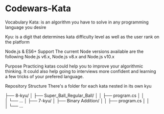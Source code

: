 # Codewars-Kata

Vocabulary
Kata: is an algorithm you have to solve in any programming language you desire

Kyu: is a digit that determines kata difficulty level as well as the user rank on the platform

Node.js & ES6+ Support
The current Node versions available are the following Node.js v6.x, Node.js v8.x and Node.js v10.x

Purpose
Practicing katas could help you to improve your algorithmic thinking. It could also help going to interviews more confident and learning a few tricks of your prefered language. 

Repository Structure
There's a folder for each kata nested in its own kyu

├── 8-kyu/
│   ├── Super_Ball_Regular_Ball/
│   │   ├── program.cs
│   │   
│   └── ...
│
├── 7-kyu/
│   ├── Binary Addition/
│   │   ├── program.cs
│   │   
│   └── ...

